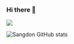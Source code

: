 ### Hi there 👋
<a href="https://dondon-blog.netlify.app" target="_blank"><img src="https://img.shields.io/badge/BLOG-배경색?style=뱃지모양&logo=로고&logoColor=로고색상"/></a>
<!--
**SANGDONKIM/SANGDONKIM** is a ✨ _special_ ✨ repository because its `README.md` (this file) appears on your GitHub profile.

Here are some ideas to get you started:

- 🔭 I’m currently working on ...
- 🌱 I’m currently learning ...
- 👯 I’m looking to collaborate on ...
- 🤔 I’m looking for help with ...
- 💬 Ask me about ...
- 📫 How to reach me: ...
- 😄 Pronouns: ...
- ⚡ Fun fact: ...
-->
![Sangdon GitHub stats](https://github-readme-stats.vercel.app/api?username=SANGDONKIM&show_icons=true&theme=radical)

